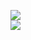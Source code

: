 [![](https://img.shields.io/badge/Made%20With-Github%20Spray-lightgrey.svg?style=for-the-badge&logo=github)](https://github.com/Annihil/github-spray#2188)  
[![](https://i.imgur.com/2DrTn0Z.gif)](https://github.com/Annihil/github-spray)